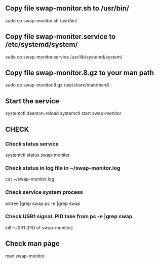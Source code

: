 ## Copy file swap-monitor.sh to /usr/bin/
sudo cp swap-monitor.sh /usr/bin/

## Copy file swap-monitor.service to /etc/systemd/system/
sudo cp swap-monitor.service /usr/lib/systemd/system/

## Copy file swap-monitor.8.gz to your man path
sudo cp swap-monitor.8.gz /usr/share/man/man8

## Start the service
systemctl daemon-reload
systemctl start swap-monitor

## CHECK
### Check status service
systemctl status swap-monitor

### Check status in log file in ~/swap-monitor.log
cat ~/swap-monitor.log

### Check service system process
pstree |grep swap
ps -e |grep swap

### Check USR1 signal. PID take from ps -e |grep swap
kill -USR1 [PID of swap-monitor]

## Check man page
man swap-monitor
